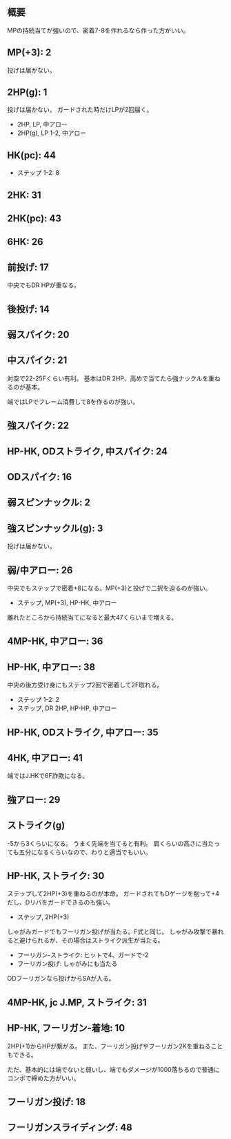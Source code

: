 ## 概要

MPの持続当てが強いので、密着7-8を作れるなら作った方がいい。

## MP(+3): 2

投げは届かない。

## 2HP(g): 1

投げは届かない。
ガードされた時だけLPが2回届く。

- 2HP, LP, 中アロー
- 2HP(g), LP 1-2, 中アロー

## HK(pc): 44

- ステップ 1-2: 8

## 2HK: 31

## 2HK(pc): 43

## 6HK: 26

## 前投げ: 17

中央でもDR HPが重なる。

## 後投げ: 14

## 弱スパイク: 20

## 中スパイク: 21

対空で22-25Fくらい有利。
基本はDR 2HP、高めで当てたら強ナックルを重ねるのが基本。

端ではLPでフレーム消費して8を作るのが強い。

## 強スパイク: 22

## HP-HK, ODストライク, 中スパイク: 24

## ODスパイク: 16

## 弱スピンナックル: 2

## 強スピンナックル(g): 3

投げは届かない。

## 弱/中アロー: 26

中央でもステップで密着+8になる。MP(+3)と投げで二択を迫るのが強い。

- ステップ, MP(+3), HP-HK, 中アロー

離れたところから持続当てになると最大47くらいまで増える。

## 4MP-HK, 中アロー: 36

## HP-HK, 中アロー: 38

中央の後方受け身にもステップ2回で密着して2F取れる。

- ステップ 1-2: 2
- ステップ, DR 2HP, HP-HP, 中アロー

## HP-HK, ODストライク, 中アロー: 35

## 4HK, 中アロー: 41

端ではJ.HKで6F詐欺になる。

## 強アロー: 29

## ストライク(g)

-5から3くらいになる。
うまく先端を当てると有利。
肩くらいの高さに当たっても五分になるくらいなので、わりと適当でもいい。

## HP-HK, ストライク: 30

ステップして2HP(+3)を重ねるのが本命。
ガードされてもDゲージを削って+4だし、Dリバをガードできるのも強い。

- ステップ, 2HP(+3)

しゃがみガードでもフーリガン投げが当たる。F式と同じ。
しゃがみ攻撃で暴れると避けられるが、その場合はストライク派生が当たる。

- フーリガン-ストライク: ヒットで4、ガードで-2
- フーリガン投げ: しゃがみにも当たる

ODフーリガンなら投げからSAが入る。

## 4MP-HK, jc J.MP, ストライク: 31

## HP-HK, フーリガン-着地: 10

2HP(+1)からHPが繋がる。
また、フーリガン投げやフーリガン2Kを重ねることもできる。

ただ、基本的には端でないと弱いし、端でもダメージが1000落ちるので普通にコンボで締めた方がいい。

## フーリガン投げ: 18

## フーリガンスライディング: 48

